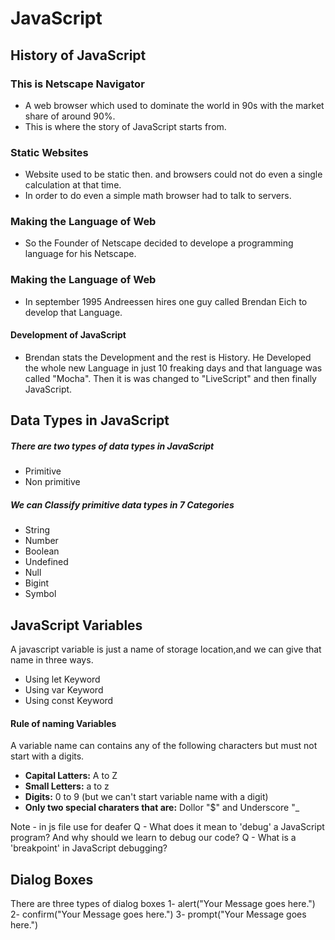 # JavaScript

## History of JavaScript

### This is Netscape Navigator
 - A web browser which used to dominate the world in 90s with the market share of around 90%.
 - This is where the story of JavaScript starts from.

### Static Websites 
 - Website used to be static then. and browsers could not do even a single calculation at that time.
- In order to do even a simple math browser had to talk to servers.

### Making the Language of Web
- So the Founder of Netscape decided to develope a programming language for his Netscape.

### Making the Language of Web
- In september 1995 Andreessen hires one guy called Brendan Eich to develop that Language.
#### <b>Development of JavaScript </b>
-  Brendan stats the Development and the rest is History. He Developed the whole new Language in just 10 freaking days and that language was called "Mocha". Then it is was changed to "LiveScript" and then finally JavaScript.


## Data Types in JavaScript

##### There are two types of data types in JavaScript
- Primitive 
- Non primitive

##### We can Classify primitive data types in 7 Categories

- String
- Number
- Boolean
- Undefined
- Null
- Bigint
- Symbol

## JavaScript Variables

A javascript variable is just a name of storage location,and we can give that name in three ways.
- Using let Keyword
- Using var Keyword
- Using const Keyword

#### Rule of naming Variables

A variable name can contains any of the following characters but must not start with a digits.

- <b>Capital Latters:</b> A to Z
- <b>Small Letters:</b> a to z
- <b>Digits:</b> 0 to 9 (but we can't start variable name with a digit)
- <b>Only two special charaters that are:</b> Dollor "$" and Underscore "_

Note - in js file use for deafer <script src="script.js" defer></script>
Q - What does it mean to 'debug' a JavaScript program? And why should we learn to debug our code?
Q - What is a 'breakpoint' in JavaScript debugging?

## Dialog Boxes
There are three types of dialog boxes
1- alert("Your Message goes here.")
2- confirm("Your Message goes here.")
3- prompt("Your Message goes here.")